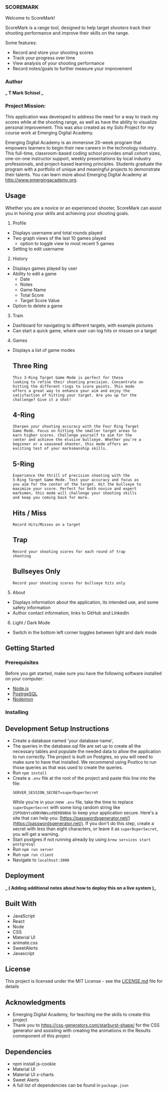 ### SCOREMARK

Welcome to ScoreMark!

ScoreMark is a range tool, designed to help target shooters track their shooting performance and improve their skills on the range.

Some features:

- Record and store your shooting scores
- Track your progress over time
- View analysis of your shooting performance
- Record notes/goals to further measure your improvement

### Author

**_ T Mark Schisel _**

### Project Mission:

This application was developed to address the need for a way to track my scores while at the shooting range, as well as have the ability to visualize personal improvement. This was also created as my Solo Project for my course work at Emerging Digital Academy.

Emerging Digital Academy is an immersive 20-week program that empowers learners to begin their new careers in the technology industry. This full-time, classroom-based coding school provides small cohort sizes, one-on-one instructor support, weekly presentations by local industry professionals, and project-based learning principles. Students graduate the program with a portfolio of unique and meaningful projects to demonstrate their talents. You can learn more about Emerging Digital Academy at http://www.emergingacademy.org.

## Usage

Whether you are a novice or an experienced shooter, ScoreMark can assist you in honing your skills and achieving your shooting goals.

1. Profile

- Displays username and total rounds played
- Two graph views of the last 10 games played
  - option to toggle view to most recent 5 games
- Setting to edit username

2. History

- Displays games played by user
- Ability to edit a game
  - Date
  - Notes
  - Game Name
  - Total Score
  - Target Score Value
- Option to delete a game

3. Train

- Dashboard for navigating to different targets, with example pictures
- Can start a quick game, where user can log hits or misses on a target

4. Games

- Displays a list of game modes
  ## Three Ring
      This 3-Ring Target Game Mode is perfect for those
      looking to refine their shooting precision. Concentrate on
      hitting the different rings to score points. This mode
      offers a great way to enhance your aim and enjoy the
      satisfaction of hitting your target. Are you up for the
      challenge? Give it a shot!
  ## 4-Ring
      Sharpen your shooting accuracy with the Four Ring Target
      Game Mode. Focus on hitting the smaller target areas to
      earn higher scores. Challenge yourself to aim for the
      center and achieve the elusive bullseye. Whether you're a
      beginner or a seasoned shooter, this mode offers an
      exciting test of your marksmanship skills.
  ## 5-Ring
      Experience the thrill of precision shooting with the
      5-Ring Target Game Mode. Test your accuracy and focus as
      you aim for the center of the target. Hit the bullseye to
      maximize your score. Perfect for both novice and expert
      marksmen, this mode will challenge your shooting skills
      and keep you coming back for more.
  ## Hits / Miss
      Record Hits/Misses on a target
  ## Trap
      Record your shooting scores for each round of trap
      shooting
  ## Bullseyes Only
      Record your shooting scores for bullseye hits only

5. About

- Displays information about the application, its intended use, and some safety information
- Author contact information, links to GitHub and LinkedIn

6. Light / Dark Mode

- Switch in the bottom left corner toggles between light and dark mode

## Getting Started

### Prerequisites

Before you get started, make sure you have the following software installed on your computer:

- [Node.js](https://nodejs.org/en/)
- [PostrgeSQL](https://www.postgresql.org/)
- [Nodemon](https://nodemon.io/)

### Installing

## Development Setup Instructions

- Create a database named 'your database name',
- The queries in the database.sql file are set up to create all the necessary tables and populate the needed data to allow the application to run correctly. The project is built on Postgres, so you will need to make sure to have that installed. We recommend using Postico to run those queries as that was used to create the queries.
- Run `npm install`
- Create a `.env` file at the root of the project and paste this line into the file:
  ```
  SERVER_SESSION_SECRET=superDuperSecret
  ```
  While you're in your new `.env` file, take the time to replace `superDuperSecret` with some long random string like `25POUbVtx6RKVNWszd9ERB9Bb6` to keep your application secure. Here's a site that can help you: [https://passwordsgenerator.net/](https://passwordsgenerator.net/). If you don't do this step, create a secret with less than eight characters, or leave it as `superDuperSecret`, you will get a warning.
- Start postgres if not running already by using `brew services start postgresql`
- Run `npm run server`
- Run `npm run client`
- Navigate to `localhost:3000`

## Deployment

**_ ( Adding additional notes about how to deploy this on a live system )_**

## Built With

- JavaScript
- React
- Node
- CSS
- Material UI
- animate.css
- SweetAlerts
- Javascript

## License

This project is licensed under the MIT License - see the [LICENSE.md](LICENSE.md) file for details

## Acknowledgments

- Emerging Digital Academy, for teaching me the skills to create this project
- Thank you to https://css-generators.com/starburst-shape/ for the CSS generator and assisting with creating the animations in the Results commponent of this project

## Dependencies

- npm install js-cookie
- Material UI
- Material UI x-charts
- Sweet Alerts
- A full list of dependencies can be found in `package.json`
